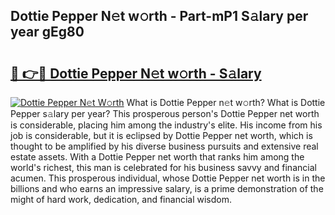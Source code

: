 ## Dottie Pepper N𝚎t w𝚘rth - Part-mP1 S𝚊lary per year gEg80

# <h2><a href="http://gc4fxq.nevu.top/?p=Dottie+Pepper">🔗 👉🔴 Dottie Pepper N𝚎t w𝚘rth - S𝚊lary</a></h2>

[![Dottie Pepper N𝚎t W𝚘rth](https://i.imgur.com/Oavwk0R.jpeg)](http://gc4fxq.nevu.top/?p=Dottie+Pepper)
What is Dottie Pepper n𝚎t w𝚘rth? What is Dottie Pepper s𝚊lary per year?
This prosperous person's Dottie Pepper net worth is considerable, placing him among the industry's elite. His income from his job is considerable, but it is eclipsed by Dottie Pepper net worth, which is thought to be amplified by his diverse business pursuits and extensive real estate assets. With a Dottie Pepper net worth that ranks him among the world's richest, this man is celebrated for his business savvy and financial acumen. This prosperous individual, whose Dottie Pepper net worth is in the billions and who earns an impressive salary, is a prime demonstration of the might of hard work, dedication, and financial wisdom.
